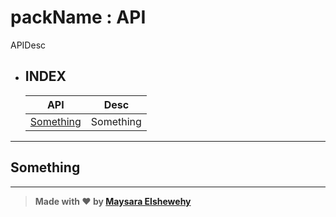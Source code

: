 # packName : API

  APIDesc

- ## INDEX

    | API | Desc |
    | --- | ---  |
    | [Something](#something) | Something |

---

## Something

---

> **Made with ❤ by [Maysara Elshewehy](https://github.com/Maysara-Elshewehy)**

